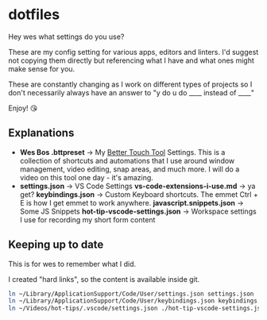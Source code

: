 # dotfiles

Hey wes what settings do you use?

These are my config setting for various apps, editors and linters. I'd suggest not copying them directly but referencing what I have and what ones might make sense for you.

These are constantly changing as I work on different types of projects so I don't necessarily always have an answer to "y do u do ____ instead of ____"

Enjoy! 😘


## Explanations
* **Wes Bos .bttpreset** → My [Better Touch Tool]() Settings. This is a collection of shortcuts and automations that I use around window management, video editing, snap areas, and much more. I will do a video on this tool one day - it's amazing.
* **settings.json** → VS Code Settings
**vs-code-extensions-i-use.md** → ya get?
**keybindings.json** → Custom Keyboard shortcuts. The emmet Ctrl + E is how I get emmet to work anywhere.
**javascript.snippets.json** → Some JS Snippets
**hot-tip-vscode-settings.json** → Workspace settings I use for recording my short form content


## Keeping up to date

This is for wes to remember what I did.

I created "hard links", so the content is available inside git.

```bash
ln ~/Library/ApplicationSupport/Code/User/settings.json settings.json
ln ~/Library/ApplicationSupport/Code/User/keybindings.json keybindings.json
ln ~/Videos/hot-tips/.vscode/settings.json ./hot-tip-vscode-settings.json

```
